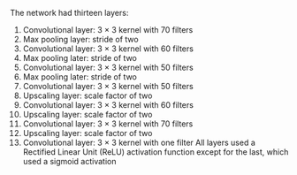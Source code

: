 The network had thirteen layers:
1. Convolutional layer: 3 × 3 kernel with 70 filters
2. Max pooling layer: stride of two
3. Convolutional layer: 3 × 3 kernel with 60 filters
4. Max pooling later: stride of two
5. Convolutional layer: 3 × 3 kernel with 50 filters
6. Max pooling later: stride of two
7. Convolutional layer: 3 × 3 kernel with 50 filters
8. Upscaling layer: scale factor of two
9. Convolutional layer: 3 × 3 kernel with 60 filters
10. Upscaling layer: scale factor of two
11. Convolutional layer: 3 × 3 kernel with 70 filters
12. Upscaling layer: scale factor of two
13. Convolutional layer: 3 × 3 kernel with one filter
All layers used a Rectified Linear Unit (ReLU) activation
function except for the last, which used a sigmoid activation
